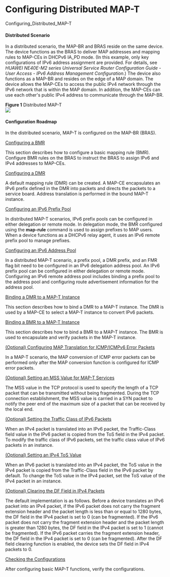 Configuring Distributed MAP-T
=============================

Configuring_Distributed_MAP-T

#### Distributed Scenario

In a distributed scenario, the MAP-BR and BRAS reside on the same device. The device functions as the BRAS to deliver MAP addresses and mapping rules to MAP-CEs in DHCPv6 IA\_PD mode. (In this example, only key configurations of IPv6 address assignment are provided. For details, see *HUAWEI NE40E-M2 series Universal Service Router Configuration Guide - User Access - IPv6 Address Management Configuration*.) The device also functions as a MAP-BR and resides on the edge of a MAP domain. The device allows the MAP-CEs to access the public IPv4 network through the IPv6 network that is within the MAP domain. In addition, the MAP-CEs can use each other's public IPv4 address to communicate through the MAP-BR.

**Figure 1** Distributed MAP-T  
![](images/fig_dc_ne_map_cfg_0036.png)

#### Configuration Roadmap

In the distributed scenario, MAP-T is configured on the MAP-BR (BRAS).


[Configuring a BMR](../../../../software/nev8r10_vrpv8r16/user/ne/dc_ne_map_cfg_0022_bras_distributed.html)

This section describes how to configure a basic mapping rule (BMR). Configure BMR rules on the BRAS to instruct the BRAS to assign IPv6 and IPv4 addresses to MAP-CEs.

[Configuring a DMR](../../../../software/nev8r10_vrpv8r16/user/ne/dc_ne_map_cfg_0004_distributed.html)

A default mapping rule (DMR) can be created. A MAP-CE encapsulates an IPv6 prefix defined in the DMR into packets and directs the packets to a service board. Address translation is performed in the bound MAP-T instance.

[Configuring an IPv6 Prefix Pool](../../../../software/nev8r10_vrpv8r16/user/ne/dc_ne_map_cfg_0032_1_distributed.html)

In distributed MAP-T scenarios, IPv6 prefix pools can be configured in either delegation or remote mode. In delegation mode, the BMR configured using the **map-rule** command is used to assign prefixes to MAP users. When a device functions as a DHCPv6 relay agent, it uses an IPv6 remote prefix pool to manage prefixes.

[Configuring an IPv6 Address Pool](../../../../software/nev8r10_vrpv8r16/user/ne/dc_ne_map_cfg_0033_1_distributed.html)

In a distributed MAP-T scenario, a prefix pool, a DMR prefix, and an FMR flag bit need to be configured in an IPv6 delegation address pool. An IPv6 prefix pool can be configured in either delegation or remote mode. Configuring an IPv6 remote address pool includes binding a prefix pool to the address pool and configuring route advertisement information for the address pool.

[Binding a DMR to a MAP-T Instance](../../../../software/nev8r10_vrpv8r16/user/ne/dc_ne_map_cfg_0005_distributed.html)

This section describes how to bind a DMR to a MAP-T instance. The DMR is used by a MAP-CE to select a MAP-T instance to convert IPv6 packets.

[Binding a BMR to a MAP-T Instance](../../../../software/nev8r10_vrpv8r16/user/ne/dc_ne_map_cfg_0006_distributed.html)

This section describes how to bind a BMR to a MAP-T instance. The BMR is used to encapsulate and verify packets in the MAP-T instance.

[(Optional) Configuring MAP Translation for ICMP/ICMPv6 Error Packets](../../../../software/nev8r10_vrpv8r16/user/ne/dc_ne_map_cfg_0046_distributed.html)

In a MAP-T scenario, the MAP conversion of ICMP error packets can be performed only after the MAP conversion function is configured for ICMP error packets.

[(Optional) Setting an MSS Value for MAP-T Services](../../../../software/nev8r10_vrpv8r16/user/ne/dc_ne_map_cfg_0007_distributed.html)

The MSS value in the TCP protocol is used to specify the length of a TCP packet that can be transmitted without being fragmented. During the TCP connection establishment, the MSS value is carried in a SYN packet to notify the peer end of the maximum size of a packet that can be received by the local end.

[(Optional) Setting the Traffic Class of IPv6 Packets](../../../../software/nev8r10_vrpv8r16/user/ne/dc_ne_map_cfg_0009_distributed.html)

When an IPv4 packet is translated into an IPv6 packet, the Traffic-Class field value in the IPv6 packet is copied from the ToS field in the IPv4 packet. To modify the traffic class of IPv6 packets, set the traffic class value of IPv6 packets in an instance.

[(Optional) Setting an IPv4 ToS Value](../../../../software/nev8r10_vrpv8r16/user/ne/dc_ne_map_cfg_0010_distributed.html)

When an IPv6 packet is translated into an IPv4 packet, the ToS value in the IPv4 packet is copied from the Traffic-Class field in the IPv6 packet by default. To change the ToS value in the IPv4 packet, set the ToS value of the IPv4 packet in an instance.

[(Optional) Clearing the DF Field in IPv4 Packets](../../../../software/nev8r10_vrpv8r16/user/ne/dc_ne_map_cfg_0011_distributed.html)

The default implementation is as follows. Before a device translates an IPv6 packet into an IPv4 packet, if the IPv6 packet does not carry the fragment extension header and the packet length is less than or equal to 1280 bytes, the DF field in the IPv4 packet is set to 0 (can be fragmented). If the IPv6 packet does not carry the fragment extension header and the packet length is greater than 1280 bytes, the DF field in the IPv4 packet is set to 1 (cannot be fragmented). If the IPv6 packet carries the fragment extension header, the DF field in the IPv4 packet is set to 0 (can be fragmented). After the DF field clearing function is enabled, the device sets the DF field in IPv4 packets to 0.

[Checking the Configurations](../../../../software/nev8r10_vrpv8r16/user/ne/dc_ne_map_cfg_0012_distributed.html)

After configuring basic MAP-T functions, verify the configurations.